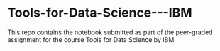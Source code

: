 # Tools-for-Data-Science---IBM
This repo contains the notebook submitted as part of the peer-graded assignment for the course Tools for Data Science by IBM
